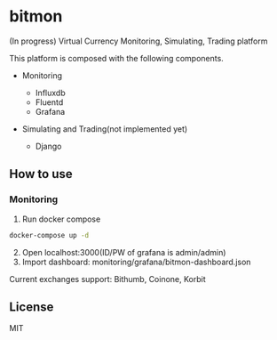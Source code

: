 # bitmon
(In progress)
Virtual Currency Monitoring, Simulating, Trading platform

This platform is composed with the following components.

- Monitoring
  - Influxdb
  - Fluentd
  - Grafana

- Simulating and Trading(not implemented yet)
  - Django

## How to use
### Monitoring
1. Run docker compose
```bash
docker-compose up -d
```
2. Open localhost:3000(ID/PW of grafana is admin/admin)
3. Import dashboard: monitoring/grafana/bitmon-dashboard.json

Current exchanges support: Bithumb, Coinone, Korbit

## License
MIT
